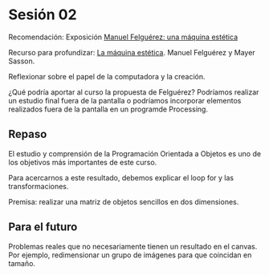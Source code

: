 # Sesión 02

Recomendación: Exposición [Manuel Felguérez: una máquina estética](https://mnsancarlos.inba.gob.mx/manuel-felguerez-una-maquina-estetica)

Recurso para profundizar: [La máquina estética](https://todalateoriadeluniverso.org/wp-content/uploads/2020/12/La-ma%CC%81quina-este%CC%81tica-Felgue%CC%81rezSasson.pdf). Manuel Felguérez y Mayer Sasson. 

Reflexionar sobre el papel de la computadora y la creación. 

¿Qué podría aportar al curso la propuesta de Felguérez? Podríamos realizar un estudio final fuera de la pantalla o podríamos incorporar elementos realizados fuera de la pantalla en un programde Processing. 

## Repaso 

El estudio y comprensión de la Programación Orientada a Objetos es uno de los objetivos más importantes de este curso. 

Para acercarnos a este resultado, debemos explicar el loop for y las transformaciones. 

Premisa: realizar una matriz de objetos sencillos en dos dimensiones. 

## Para el futuro

Problemas reales que no necesariamente tienen un resultado en el canvas. Por ejemplo, redimensionar un grupo de imágenes para que coincidan en tamaño. 